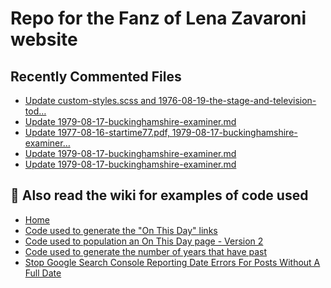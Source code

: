 # Repo for the Fanz of Lena Zavaroni website

## Recently Commented Files
<!-- BLOG-POST-LIST:START -->
- [Update custom-styles.scss and 1976-08-19-the-stage-and-television-tod…](https://github.com/FanzOfLenaZavaroni/fanzoflenazavaroni.github.io/commit/c6ff88ade0fafbf1eab31b7c4ae24ad64c736bfe)
- [Update 1979-08-17-buckinghamshire-examiner.md](https://github.com/FanzOfLenaZavaroni/fanzoflenazavaroni.github.io/commit/e04cc18f70a9d87d8c4ca0bc3e846270bb23dc1c)
- [Update 1977-08-16-startime77.pdf, 1979-08-17-buckinghamshire-examiner…](https://github.com/FanzOfLenaZavaroni/fanzoflenazavaroni.github.io/commit/02a17c3db6bb9021c283b91deb30f93944cd0470)
- [Update 1979-08-17-buckinghamshire-examiner.md](https://github.com/FanzOfLenaZavaroni/fanzoflenazavaroni.github.io/commit/3f4be72333d17ec5b12d0386c5c4ea1439bdeb9e)
- [Update 1979-08-17-buckinghamshire-examiner.md](https://github.com/FanzOfLenaZavaroni/fanzoflenazavaroni.github.io/commit/9539f5499bffea91e8f16ba8ff8cd38fab74571f)
<!-- BLOG-POST-LIST:END -->

## :notebook: Also read the wiki for examples of code used
* [Home](https://github.com/FanzOfLenaZavaroni/fanzoflenazavaroni.github.io/wiki)
* [Code used to generate the "On This Day" links](https://github.com/FanzOfLenaZavaroni/fanzoflenazavaroni.github.io/wiki/On-This-Day-Code)
* [Code used to population an On This Day page - Version 2](https://github.com/FanzOfLenaZavaroni/fanzoflenazavaroni.github.io/wiki/Code-used-to-population-an-On-This-Day-page-%E2%80%90-Version-2)
* [Code used to generate the number of years that have past](https://github.com/FanzOfLenaZavaroni/fanzoflenazavaroni.github.io/wiki/Number-of-years-gone-by-code)
* [Stop Google Search Console Reporting Date Errors For Posts Without A Full Date](https://github.com/FanzOfLenaZavaroni/fanzoflenazavaroni.github.io/wiki/Stop-Google-Search-Console-Reporting-Date-Errors-For-Posts-Without-A-Full-Date)
